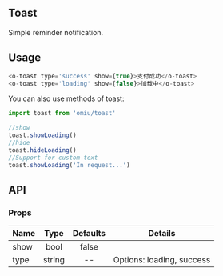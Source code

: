 ## Toast 

Simple reminder notification.

## Usage

```js
<o-toast type='success' show={true}>支付成功</o-toast>
<o-toast type='loading' show={false}>加载中</o-toast>
```

You can also use methods of toast:

```js
import toast from 'omiu/toast'

//show
toast.showLoading()
//hide
toast.hideLoading()
//Support for custom text
toast.showLoading('In request...')
```

## API

### Props

|  **Name**  | **Type**        | **Defaults**  | **Details**  |
| ------------- |:-------------:|:-----:|:-------------:|
| show  | bool | false  |  |
| type  | string | -- |Options: loading, success|


